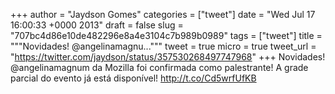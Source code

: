 
+++
author = "Jaydson Gomes"
categories = ["tweet"]
date = "Wed Jul 17 16:00:33 +0000 2013"
draft = false
slug = "707bc4d86e10de482296e8a4e3104c7b989b0989"
tags = ["tweet"]
title = """Novidades! @angelinamagnu..."""
tweet = true
micro = true
tweet_url = "https://twitter.com/jaydson/status/357530268497747968"
+++
Novidades! @angelinamagnum da Mozilla foi confirmada como palestrante! A grade parcial do evento já está disponível! http://t.co/Cd5wrfUfKB
